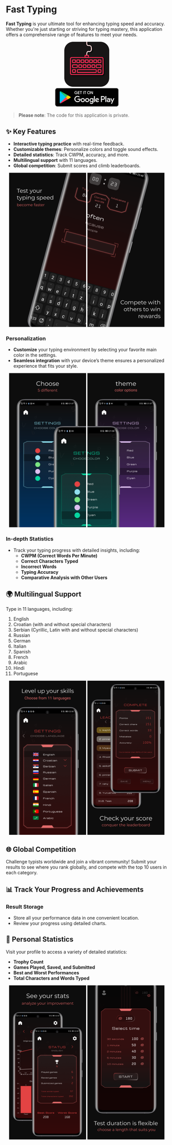 # Fast Typing

**Fast Typing** is your ultimate tool for enhancing typing speed and accuracy. Whether you're just starting or striving for typing mastery, this application offers a comprehensive range of features to meet your needs.

<div align="center">
  <div>
    <img src="images/app_icon.png" width="140"/>
  </div>
  <div>
    <a href="https://play.google.com/store/apps/details?id=com.cubeorcoding.fasttyping">
      <img src="images/getonplaystore.png" width="200"/>
    </a>
  </div>
</div>

> **Please note**: The code for this application is private.

## ✨ Key Features
- **Interactive typing practice** with real-time feedback.
- **Customizable themes**: Personalize colors and toggle sound effects.
- **Detailed statistics**: Track CWPM, accuracy, and more.
- **Multilingual support** with 11 languages.
- **Global competition**: Submit scores and climb leaderboards.

<p align="center">
  <img src="images/image1.png" width="240"/>
  <img src="images/image2.png" width="240"/>
</p>

### Personalization
- **Customize** your typing environment by selecting your favorite main color in the settings.
- **Seamless integration** with your device’s theme ensures a personalized experience that fits your style.

<p align="center">
  <img src="images/image5.png" width="240"/>
  <img src="images/image6.png" width="240"/>
</p>

### In-depth Statistics
- Track your typing progress with detailed insights, including:
  - **CWPM (Correct Words Per Minute)**
  - **Correct Characters Typed**
  - **Incorrect Words**
  - **Typing Accuracy**
  - **Comparative Analysis with Other Users**

## 🌍 Multilingual Support

Type in 11 languages, including:
1. English
2. Croatian (with and without special characters)
3. Serbian (Cyrillic, Latin with and without special characters)
4. Russian
5. German
6. Italian
7. Spanish
8. French
9. Arabic
10. Hindi
11. Portuguese

<p align="center">
  <img src="images/image3.png" width="240"/>
  <img src="images/image4.png" width="240"/>
</p>

## 🌐 Global Competition

Challenge typists worldwide and join a vibrant community! Submit your results to see where you rank globally, and compete with the top 10 users in each category.

## 📊 Track Your Progress and Achievements

### Result Storage
- Store all your performance data in one convenient location.
- Review your progress using detailed charts.

## 👤 Personal Statistics
Visit your profile to access a variety of detailed statistics:
- **Trophy Count**
- **Games Played, Saved, and Submitted**
- **Best and Worst Performances**
- **Total Characters and Words Typed**

<p align="center">
  <img src="images/image7.png" width="240"/>
  <img src="images/image8.png" width="240"/>
</p>
